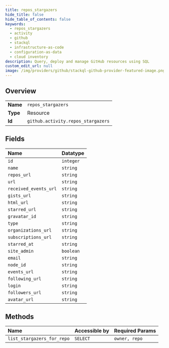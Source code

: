 ```yaml
---
title: repos_stargazers
hide_title: false
hide_table_of_contents: false
keywords:
  - repos_stargazers
  - activity
  - github    
  - stackql
  - infrastructure-as-code
  - configuration-as-data
  - cloud inventory
description: Query, deploy and manage GitHub resources using SQL
custom_edit_url: null
image: /img/providers/github/stackql-github-provider-featured-image.png
---
```

  
    

## Overview
<table><tbody>
<tr><td><b>Name</b></td><td><code>repos_stargazers</code></td></tr>
<tr><td><b>Type</b></td><td>Resource</td></tr>
<tr><td><b>Id</b></td><td><code>github.activity.repos_stargazers</code></td></tr>
</tbody></table>

## Fields
| Name | Datatype |
|:-----|:---------|
| `id` | `integer` |
| `name` | `string` |
| `repos_url` | `string` |
| `url` | `string` |
| `received_events_url` | `string` |
| `gists_url` | `string` |
| `html_url` | `string` |
| `starred_url` | `string` |
| `gravatar_id` | `string` |
| `type` | `string` |
| `organizations_url` | `string` |
| `subscriptions_url` | `string` |
| `starred_at` | `string` |
| `site_admin` | `boolean` |
| `email` | `string` |
| `node_id` | `string` |
| `events_url` | `string` |
| `following_url` | `string` |
| `login` | `string` |
| `followers_url` | `string` |
| `avatar_url` | `string` |
## Methods
| Name | Accessible by | Required Params |
|:-----|:--------------|:----------------|
| `list_stargazers_for_repo` | `SELECT` | `owner, repo` |
